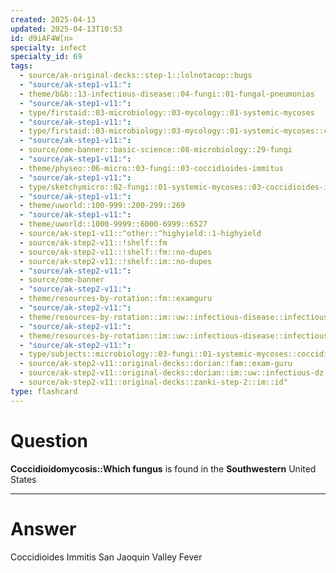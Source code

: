 ```yaml
---
created: 2025-04-13
updated: 2025-04-13T10:53
id: d9iAF4W[n>
specialty: infect
specialty_id: 69
tags:
  - source/ak-original-decks::step-1::lolnotacop::bugs
  - "source/ak-step1-v11:": 
  - theme/b&b::13-infectious-disease::04-fungi::01-fungal-pneumonias
  - "source/ak-step1-v11:": 
  - type/firstaid::03-microbiology::03-mycology::01-systemic-mycoses
  - "source/ak-step1-v11:": 
  - type/firstaid::03-microbiology::03-mycology::01-systemic-mycoses::coccidioides-immitis
  - "source/ak-step1-v11:": 
  - source/ome-banner::basic-science::08-microbiology::29-fungi
  - "source/ak-step1-v11:": 
  - theme/physeo::06-micro::03-fungi::03-coccidioides-immitus
  - "source/ak-step1-v11:": 
  - type/sketchymicro::02-fungi::01-systemic-mycoses::03-coccidioides-immitis
  - "source/ak-step1-v11:": 
  - theme/uworld::100-999::200-299::269
  - "source/ak-step1-v11:": 
  - theme/uworld::1000-9999::6000-6999::6527
  - source/ak-step1-v11::^other::^highyield::1-highyield
  - source/ak-step2-v11::!shelf::fm
  - source/ak-step2-v11::!shelf::fm::no-dupes
  - source/ak-step2-v11::!shelf::im::no-dupes
  - "source/ak-step2-v11:": 
  - source/ome-banner
  - "source/ak-step2-v11:": 
  - theme/resources-by-rotation::fm::examguru
  - "source/ak-step2-v11:": 
  - theme/resources-by-rotation::im::uw::infectious-disease::infectious-disease-dorian
  - "source/ak-step2-v11:": 
  - theme/resources-by-rotation::im::uw::infectious-disease::infectious-disease-zanki
  - "source/ak-step2-v11:": 
  - type/subjects::microbiology::03-fungi::01-systemic-mycoses::coccidioides
  - source/ak-step2-v11::original-decks::dorian::fam::exam-guru
  - source/ak-step2-v11::original-decks::dorian::im::uw::infectious-dz
  - source/ak-step2-v11::original-decks::zanki-step-2::im::id"
type: flashcard
---
```


# Question
**Coccidioidomycosis::Which fungus** is found in the **Southwestern** United States

---

# Answer
Coccidioides Immitis   San Jaoquin Valley Fever